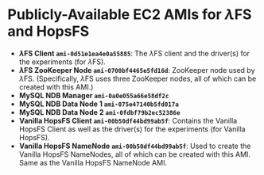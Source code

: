 # Publicly-Available EC2 AMIs for $\lambda$FS and HopsFS
- **$\lambda$FS Client `ami-0d51e1ea4e0a55885`**: The $\lambda$FS client and the driver(s) for the experiments (for $\lambda$FS).
- **$\lambda$FS ZooKeeper Node `ami-0700bf4465e5fd16d`**: ZooKeeper node used by $\lambda$FS. (Specifically, $\lambda$FS uses three ZooKeeper nodes, all of which can be created with this AMI.)
- **MySQL NDB Manager `ami-0a0e055a66e58df2c`**
- **MySQL NDB Data Node 1 `ami-075e47140b5fd017a`**
- **MySQL NDB Data Node 2 `ami-0fdbf79b2ec52386e`**
- **Vanilla HopsFS Client `ami-00b50df44bd99ab5f`**: Contains the Vanilla HopsFS Client as well as the driver(s) for the experiments (for Vanilla HopsFS).
- **Vanilla HopsFS NameNode `ami-00b50df44bd99ab5f`**: Used to create the Vanilla HopsFS NameNodes, all of which can be created with this AMI. Same as the Vanilla HopsFS NameNode AMI.